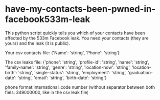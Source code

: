 # have-my-contacts-been-pwned-in-facebook533m-leak
This python script quickly tells you which of your contacts have been affected by the 533m Facebook leak. You need your contacts (they are yours) and the leak (it is public).

Your csv contacts file: {'Name': 'string', 'Phone': 'string'}

The csv leaks file:  {'phone': 'string', 'profile-id': 'string', 'name': 'string', 'family-name': 'string', 'genre': 'string',
                                        'location-now': 'string', 'location-birth': 'string', 'single-status': 'string', 'employment': 'string',
                                        'graduation-date': 'string', 'email': 'string', 'birth-date': 'string'}

phone format:international_code number (without separator between both fiels: 349000000, like in the csv leak file)
